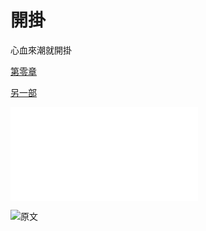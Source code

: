 # 開掛
心血來潮就開掛

[第零章](000/000.md)

[另一部](001/000.md)

![圖](images/295003.img)

![原文](http://clipart-library.com/image_gallery/295033.jpg)
